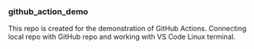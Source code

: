 ### github_action_demo
This repo is created for the demonstration of GitHub Actions.
Connecting local repo with GitHub repo and working with VS Code Linux
terminal.